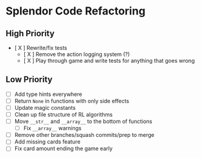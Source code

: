 # Splendor Code Refactoring

## High Priority  
- [ X ] Rewrite/fix tests  
  - [ X ] Remove the action logging system (?)  
  - [ X ] Play through game and write tests for anything that goes wrong  

## Low Priority  
- [ ] Add type hints everywhere  
- [ ] Return `None` in functions with only side effects  
- [ ] Update magic constants  
- [ ] Clean up file structure of RL algorithms  
- [ ] Move `__str__` and `__array__` to the bottom of functions  
  - [ ] Fix `__array__` warnings  
- [ ] Remove other branches/squash commits/prep to merge  
- [ ] Add missing cards feature  
- [ ] Fix card amount ending the game early  
